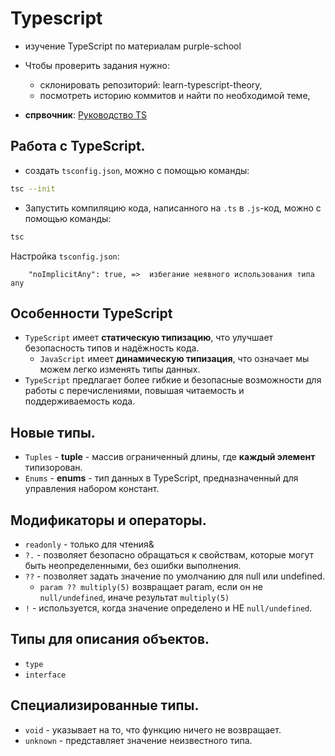 # Typescript
- изучение TypeScript по материалам purple-school
- Чтобы проверить задания нужно:
  - склонировать репозиторий: learn-typescript-theory,
  - посмотреть историю коммитов и найти по необходимой теме,

- **спрвочник**: [Руководство TS](https://scriptdev.ru/guide/016/)


## Работа с TypeScript.

- создать `tsconfig.json`, можно с помощью команды:
```bash
tsc --init
```

- Запустить компиляцию кода, написанного на `.ts` в `.js`-код, можно с помощью команды:
```bash
tsc
```

Настройка `tsconfig.json`:
```
    "noImplicitAny": true, =>  избегание неявного использования типа any 
```

## Особенности TypeScript

- `TypeScript` имеет **статическую типизацию**, что улучшает безопасность типов и надёжность кода.
  - `JavaScript` имеет **динамическую типизация**, что означает мы можем легко изменять типы данных.
- `TypeScript` предлагает более гибкие и безопасные возможности для работы с перечислениями, повышая читаемость и поддерживаемость кода.


## Новые типы.

- `Tuples` - **tuple** - массив ограниченный длины, где **каждый элемент** типизорован.
- `Enums` - **enums** - тип данных в TypeScript, предназначенный для управления набором констант.

## Модификаторы и операторы.

- `readonly` - только для чтения&
- `?.` - позволяет безопасно обращаться к свойствам, которые могут быть неопределенными, без ошибки выполнения.
- `??` - позволяет задать значение по умолчанию для null или undefined. 
  - `param ?? multiply(5)` возвращает param, если он не `null/undefined`, иначе результат `multiply(5)`
- `!` - используется, когда значение определено и НЕ `null/undefined`.

## Типы для описания объектов.

- `type`
- `interface`

## Специализированные типы.

- `void` - указывает на то, что функцию ничего не возвращает. 
- `unknown` - представляет значение неизвестного типа.

